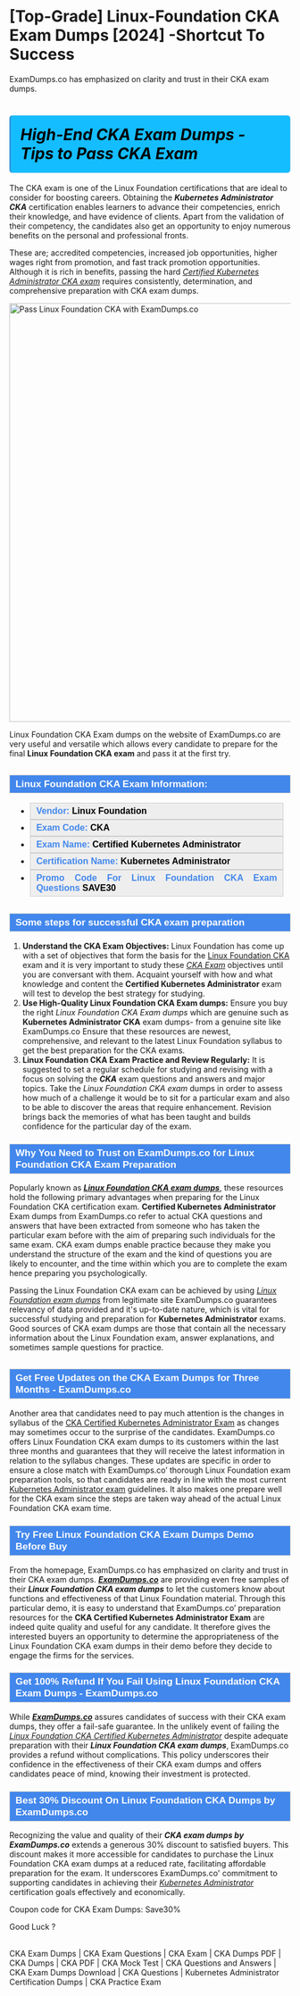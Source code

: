 # [Top-Grade] Linux-Foundation CKA Exam Dumps [2024] -Shortcut To Success
ExamDumps.co has emphasized on clarity and trust in their CKA exam dumps.
    	             <h1><strong><span style="display: block; color: #000000; background: #14BDFF; border: 0.5px solid #AED6F1; border-left: 3px solid #3498DB; padding: .6em; border-radius: 6px;">             <em>High-End CKA Exam Dumps - Tips to Pass CKA Exam</em>             </span></strong></h1>            <p>The CKA exam is one of the Linux Foundation certifications that are ideal to consider for boosting careers. Obtaining the <strong><i>Kubernetes Administrator CKA</i></strong> certification enables learners to advance their competencies, enrich their knowledge, and have evidence of clients. Apart from the validation of their competency, the candidates also get an opportunity to enjoy numerous benefits on the personal and professional fronts. </p>            <p>These are; accredited competencies, increased job opportunities, higher wages right from promotion, and fast track promotion opportunities. Although it is rich in benefits, passing the hard <u><i>Certified Kubernetes Administrator CKA exam</i></u> requires consistently, determination, and comprehensive preparation with CKA exam dumps.</p>                        <p><a href="https://www.examdumps.co/"><img src="https://www.examdumps.co//images/banners/big-sale-20-percent-discount-offer-examdumps.jpg" class="postImage" alt="Pass Linux Foundation CKA with ExamDumps.co" width="750"></a></p>                        <p>Linux Foundation CKA Exam dumps on the website of ExamDumps.co are very useful and versatile which allows every candidate to prepare for the final <strong>Linux Foundation CKA exam</strong> and pass it at the first try.</p>                        <h2 style="background: #4287ec; border: 1px solid #cccccc; padding: 5px 10px;">                <span style="color: #ffffff;">                    <span style="font-size: 11pt;">                        <span style="line-height: normal;">                            <span style="font-family: Calibri,sans-serif;">                                <strong>                                    <span style="font-size: 13.0pt;">Linux Foundation CKA Exam Information:</span>                                </strong>                            </span>                        </span>                    </span>                </span>            </h2>            <ul>                <li style="margin: 0cm 10pt;">                <div style="background: #eee; border: 1px solid #cccccc; padding: 5px 10px; text-align: justify;"><span style="font-size: 11pt;"><span style="line-height: normal;"><span style="tab-stops: list 36.0pt;"><span style="font-family: Calibri,sans-serif;"><strong><span style="font-size: 12.0pt;">                    <span style="color: #4287ec;">Vendor:</span> <span style="color: #000;">Linux Foundation</span>                    </span></strong></span></span></span></span></div>                </li>                <li style="margin: 0cm 10pt;">                <div style="background: #eee; border: 1px solid #cccccc; padding: 5px 10px; text-align: justify;"><span style="font-size: 11pt;"><span style="line-height: normal;"><span style="tab-stops: list 36.0pt;"><span style="font-family: Calibri,sans-serif;"><strong><span style="font-size: 12.0pt;">                    <span style="color: #4287ec;">Exam Code:</span> <span style="color: #000;">CKA</span>                    </span></strong></span></span></span></span></div>                </li>                <li style="margin: 0cm 10pt;">                <div style="background: #eee; border: 1px solid #cccccc; padding: 5px 10px; text-align: justify;"><span style="font-size: 11pt;"><span style="line-height: normal;"><span style="tab-stops: list 36.0pt;"><span style="font-family: Calibri,sans-serif;"><strong><span style="font-size: 12.0pt;">                    <span style="color: #4287ec;">Exam Name:</span> <span style="color: #000;">Certified Kubernetes Administrator</span>                    </span></strong></span></span></span></span></div>                </li>                                <li style="margin: 0cm 10pt;">                <div style="background: #eee; border: 1px solid #cccccc; padding: 5px 10px; text-align: justify;"><span style="font-size: 11pt;"><span style="line-height: normal;"><span style="tab-stops: list 36.0pt;"><span style="font-family: Calibri,sans-serif;"><strong><span style="font-size: 12.0pt;">                    <span style="color: #4287ec;">Certification Name:</span> <span style="color: #000;"> Kubernetes Administrator</span>                    </span></strong></span></span></span></span></div>                </li>                               <li style="margin: 0cm 10pt;">                <div style="background: #eee; border: 1px solid #cccccc; padding: 5px 10px; text-align: justify;"><span style="font-size: 11pt;"><span style="line-height: normal;"><span style="tab-stops: list 36.0pt;"><span style="font-family: Calibri,sans-serif;"><strong><span style="font-size: 12.0pt;">                    <span style="color: #4287ec;">Promo Code For Linux Foundation CKA Exam Questions</span> <span style="color: #000;">SAVE30</span>                    </span></strong></span></span></span></span></div>                </li>            </ul>                        <h2 style="background: #4287ec; border: 1px solid #cccccc; padding: 5px 10px;">                <span style="color: #ffffff;"><span style="font-size: 11pt;">                    <span style="line-height: normal;">                        <span style="font-family: Calibri,sans-serif;">                            <strong>                                <span style="font-size: 13.0pt;">Some steps for successful CKA exam preparation</span>                            </strong>                        </span>                    </span></span>                </span>            </h2>            <ol>                <li><strong>Understand the CKA Exam Objectives:</strong> Linux Foundation has come up with a set of objectives that form the basis for the <a href="https://www.examdumps.co/cka-exam-dumps.html">Linux Foundation CKA</a> exam and it is very important to study these <u><i>CKA Exam</i></u> objectives until you are conversant with them. Acquaint yourself with how and what knowledge and content the <strong>Certified Kubernetes Administrator</strong> exam will test to develop the best strategy for studying.</li>                <li><strong>Use High-Quality Linux Foundation CKA Exam dumps:</strong> Ensure you buy the right <i>Linux Foundation CKA Exam dumps</i> which are genuine such as <strong>Kubernetes Administrator CKA</strong> exam dumps- from a genuine site like ExamDumps.co Ensure that these resources are newest, comprehensive, and relevant to the latest  Linux Foundation syllabus to get the best preparation for the CKA exams.</li>                <li><strong>Linux Foundation CKA Exam Practice and Review Regularly:</strong> It is suggested to set a regular schedule for studying and revising with a focus on solving the <strong><i>CKA</i></strong> exam questions and answers and major topics. Take the <i>Linux Foundation CKA exam</i> dumps in order to assess how much of a challenge it would be to sit for a particular exam and also to be able to discover the areas that require enhancement. Revision brings back the memories of what has been taught and builds confidence for the particular day of the exam.</li>            </ol>                       <h3 style="background: #4287ec; border: 1px solid #cccccc; padding: 5px 10px;">                <span style="color: #ffffff;">                    <span style="font-size: 11pt;">                        <span style="line-height: normal;">                            <span style="font-family: Calibri,sans-serif;">                                <strong>                                    <span style="font-size: 13.0pt;">Why You Need to Trust on ExamDumps.co for Linux Foundation CKA Exam Preparation</span>                                </strong>                            </span>                        </span>                    </span>                </span>            </h3>            <p>Popularly known as <a href="https://www.examdumps.co/linux-foundation-exam-dumps.html"><strong><u><i>Linux Foundation CKA exam dumps</i></u></strong></a>, these resources hold the following primary advantages when preparing for the Linux Foundation CKA certification exam. <strong>Certified Kubernetes Administrator</strong> Exam dumps from ExamDumps.co refer to actual CKA questions and answers that have been extracted from someone who has taken the particular exam before with the aim of preparing such individuals for the same exam. CKA exam dumps enable practice because they make you understand the structure of the exam and the kind of questions you are likely to encounter, and the time within which you are to complete the exam hence preparing you psychologically. </p>            <p>Passing the Linux Foundation CKA exam can be achieved by using <u><i>Linux Foundation exam dumps</i></u> from legitimate site ExamDumps.co guarantees relevancy of data provided and it's up-to-date nature, which is vital for successful studying and preparation for <strong>Kubernetes Administrator</strong> exams. Good sources of CKA exam dumps are those that contain all the necessary information about the Linux Foundation exam, answer explanations, and sometimes sample questions for practice. </p>                        <h2 style="background: #4287ec; border: 1px solid #cccccc; padding: 5px 10px;">                <span style="color: #ffffff;">                    <span style="font-size: 11pt;">                        <span style="line-height: normal;">                            <span style="font-family: Calibri,sans-serif;">                                <strong>                                    <span style="font-size: 13.0pt;">Get Free Updates on the CKA Exam Dumps for Three Months - ExamDumps.co</span>                                </strong>                            </span>                        </span>                    </span>                </span>            </h2>            <p>Another area that candidates need to pay much attention is the changes in syllabus of the <u>CKA Certified Kubernetes Administrator Exam</u> as changes may sometimes occur to the surprise of the candidates. ExamDumps.co offers Linux Foundation CKA exam dumps to its customers within the last three months and guarantees that they will receive the latest information in relation to the syllabus changes. These updates are specific in order to ensure a close match with ExamDumps.co’ thorough Linux Foundation exam preparation tools, so that candidates are ready in line with the most current <u>Kubernetes Administrator exam</u> guidelines. It also makes one prepare well for the CKA exam since the steps are taken way ahead of the actual Linux Foundation CKA exam time.</p>                        <h3 style="background: #4287ec; border: 1px solid #cccccc; padding: 5px 10px;">                <span style="color: #ffffff;">                    <span style="font-size: 11pt;">                        <span style="line-height: normal;">                            <span style="font-family: Calibri,sans-serif;">                                <strong>                                    <span style="font-size: 13.0pt;">Try Free Linux Foundation CKA Exam Dumps Demo Before Buy</span>                                </strong>                            </span>                        </span>                    </span>                </span>            </h3>            <p>From the homepage, ExamDumps.co has emphasized on clarity and trust in their CKA exam dumps. <strong><u><i>ExamDumps.co</i></u></strong> are providing even free samples of their <strong><i>Linux Foundation CKA exam dumps</i></strong> to let the customers know about functions and effectiveness of that Linux Foundation material. Through this particular demo, it is easy to understand that ExamDumps.co’ preparation resources for the <strong>CKA Certified Kubernetes Administrator Exam</strong> are indeed quite quality and useful for any candidate. It therefore gives the interested buyers an opportunity to determine the appropriateness of the Linux Foundation CKA exam dumps in their demo before they decide to engage the firms for the services.</p>                        <h3 style="background: #4287ec; border: 1px solid #cccccc; padding: 5px 10px;">                <span style="color: #ffffff;">                    <span style="font-size: 11pt;">                        <span style="line-height: normal;">                            <span style="font-family: Calibri,sans-serif;">                                <strong>                                    <span style="font-size: 13.0pt;">Get 100% Refund If You Fail Using Linux Foundation CKA Exam Dumps - ExamDumps.co</span>                                </strong>                            </span>                        </span>                    </span>                </span>            </h3>            <p>While <a href="https://www.examdumps.co/"><strong><i>ExamDumps.co</i></strong></a> assures candidates of success with their CKA exam dumps, they offer a fail-safe guarantee. In the unlikely event of failing the <u><i>Linux Foundation CKA Certified Kubernetes Administrator</i></u> despite adequate preparation with their <strong><i>Linux Foundation CKA exam dumps</i></strong>, ExamDumps.co provides a refund without complications. This policy underscores their confidence in the effectiveness of their CKA exam dumps and offers candidates peace of mind, knowing their investment is protected.</p>                        <h3 style="background: #4287ec; border: 1px solid #cccccc; padding: 5px 10px;">                <span style="color: #ffffff;">                    <span style="font-size: 11pt;">                        <span style="line-height: normal;">                            <span style="font-family: Calibri,sans-serif;">                                <strong>                                    <span style="font-size: 13.0pt;">Best 30% Discount On Linux Foundation CKA Dumps by ExamDumps.co</span>                                </strong>                            </span>                        </span>                    </span>                </span>            </h3>            <p>Recognizing the value and quality of their <strong><i>CKA exam dumps by ExamDumps.co</i></strong> extends a generous 30% discount to satisfied buyers. This discount makes it more accessible for candidates to purchase the Linux Foundation CKA exam dumps at a reduced rate, facilitating affordable preparation for the exam. It underscores ExamDumps.co' commitment to supporting candidates in achieving their <u><i>Kubernetes Administrator</i></u> certification goals effectively and economically.</p>            <p>Coupon code for CKA Exam Dumps: Save30%</p>            <p>Good Luck ?</p>   
CKA Exam Dumps | CKA Exam Questions | CKA Exam | CKA Dumps PDF | CKA Dumps | CKA PDF | CKA Mock Test | CKA Questions and Answers | CKA Exam Dumps Download | CKA Questions | Kubernetes Administrator Certification Dumps | CKA Practice Exam


